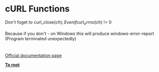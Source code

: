# cURL Functions



Don&apos;t foget to curl_close($ch); Even if curl_errno($ch) != 0<br><br>Because if you don&apos;t - on Windows this will produce windows-error-report (Program terminated unexpectedly)  

#

[Official documentation page](https://www.php.net/manual/en/ref.curl.php)

**[To root](/README.md)**
